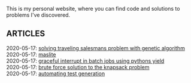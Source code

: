 This is my personal website, where you can find code and solutions to problems I've discovered.

## ARTICLES
2020-05-17: <a href="content/solving-traveling-salesmans-problem-with-genetic-algorithm/index.html">solving traveling salesmans problem with genetic algorithm</a><br>
2020-05-17: <a href="content/maslite/index.html">maslite</a><br>
2020-05-17: <a href="content/graceful-interrupt-in-batch-jobs-using-pythons-yield/index.html">graceful interrupt in batch jobs using pythons yield</a><br>
2020-05-17: <a href="content/brute-force-solution-to-the-knapsack-problem/index.html">brute force solution to the knapsack problem</a><br>
2020-05-17: <a href="content/automating-test-generation/index.html">automating test generation</a><br>
